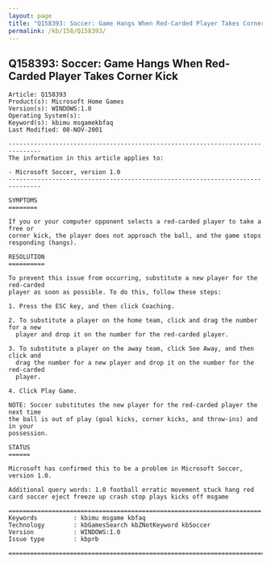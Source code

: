 ```yaml
---
layout: page
title: "Q158393: Soccer: Game Hangs When Red-Carded Player Takes Corner Kick"
permalink: /kb/158/Q158393/
---
```


## Q158393: Soccer: Game Hangs When Red-Carded Player Takes Corner Kick

	Article: Q158393
	Product(s): Microsoft Home Games
	Version(s): WINDOWS:1.0
	Operating System(s): 
	Keyword(s): kbimu msgamekbfaq
	Last Modified: 08-NOV-2001
	
	-------------------------------------------------------------------------------
	The information in this article applies to:
	
	- Microsoft Soccer, version 1.0 
	-------------------------------------------------------------------------------
	
	SYMPTOMS
	========
	
	If you or your computer opponent selects a red-carded player to take a free or
	corner kick, the player does not approach the ball, and the game stops
	responding (hangs).
	
	RESOLUTION
	==========
	
	To prevent this issue from occurring, substitute a new player for the red-carded
	player as soon as possible. To do this, follow these steps:
	
	1. Press the ESC key, and then click Coaching.
	
	2. To substitute a player on the home team, click and drag the number for a new
	  player and drop it on the number for the red-carded player.
	
	3. To substitute a player on the away team, click See Away, and then click and
	  drag the number for a new player and drop it on the number for the red-carded
	  player.
	
	4. Click Play Game.
	
	NOTE: Soccer substitutes the new player for the red-carded player the next time
	the ball is out of play (goal kicks, corner kicks, and throw-ins) and in your
	possession.
	
	STATUS
	======
	
	Microsoft has confirmed this to be a problem in Microsoft Soccer, version 1.0.
	
	Additional query words: 1.0 football erratic movement stuck hang red card soccer eject freeze up crash stop plays kicks off msgame
	
	======================================================================
	Keywords          : kbimu msgame kbfaq
	Technology        : kbGamesSearch kbZNotKeyword kbSoccer
	Version           : WINDOWS:1.0
	Issue type        : kbprb
	
	=============================================================================
	
